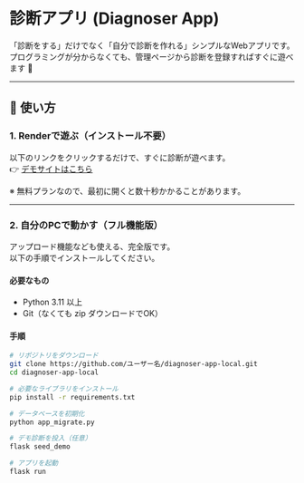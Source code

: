 # 診断アプリ (Diagnoser App)


「診断をする」だけでなく「自分で診断を作れる」シンプルなWebアプリです。  
プログラミングが分からなくても、管理ページから診断を登録すればすぐに遊べます 🎉

---

## 🚀 使い方

### 1. Renderで遊ぶ（インストール不要）
以下のリンクをクリックするだけで、すぐに診断が遊べます。  
👉 [デモサイトはこちら](https://diagnoser-app-2.onrender.com)

※ 無料プランなので、最初に開くと数十秒かかることがあります。

---

### 2. 自分のPCで動かす（フル機能版）
アップロード機能なども使える、完全版です。  
以下の手順でインストールしてください。

#### 必要なもの
- Python 3.11 以上
- Git（なくても zip ダウンロードでOK）

#### 手順
```bash
# リポジトリをダウンロード
git clone https://github.com/ユーザー名/diagnoser-app-local.git
cd diagnoser-app-local

# 必要なライブラリをインストール
pip install -r requirements.txt

# データベースを初期化
python app_migrate.py

# デモ診断を投入（任意）
flask seed_demo

# アプリを起動
flask run
